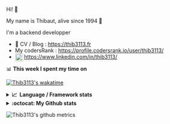 Hi! 👋

My name is Thibaut, alive since 1994 🍷

I'm a backend developper

-   📝 CV / Blog : https://thib3113.fr
-   My codersRank : https://profile.codersrank.io/user/thib3113/
-   <a href="https://www.linkedin.com/in/thib3113/"><img align="left" alt="Thib3113's Linkedin" width="21px" src="https://raw.githubusercontent.com/peterthehan/peterthehan/master/assets/linkedin.svg" /></a> https://www.linkedin.com/in/thib3113/

📊 **This week I spent my time on**

[![Thib3113's wakatime](https://github-readme-stats.vercel.app/api/wakatime?username=thib3113&layout=default&theme=dracula&langs_count=6&hide_title=true&hide_border=true)](https://wakatime.com/@thib3113)

<details>
  <summary><b>📈&nbsp;&nbsp;Language&nbsp;/&nbsp;Framework stats</b></summary>
  <br/>  
  <a href='https://profile.codersrank.io/user/thib3113/'>
  <img src='http://cr-skills-chart-widget.azurewebsites.net/api/api?username=thib3113&padding=30&skills=php,batchfile,javascript,less,mysql,reactjs,scss,shell,typescript,vue'>
  </a>
</details>

<details>
  <summary><b>:octocat: My Github stats</b></summary>
  <br/>  
  
  <img src="https://github-readme-stats.vercel.app/api?username=thib3113&theme=dracula&show_icons=true&" alt="Thib3113's GitHub stats" />

<!--START_SECTION:activity-->

1. 🎉 Merged PR [#137](https://github.com/thib3113/unifi-client/pull/137) in [thib3113/unifi-client](https://github.com/thib3113/unifi-client)
2. 💪 Opened PR [#137](https://github.com/thib3113/unifi-client/pull/137) in [thib3113/unifi-client](https://github.com/thib3113/unifi-client)
3. 🎉 Merged PR [#136](https://github.com/thib3113/unifi-client/pull/136) in [thib3113/unifi-client](https://github.com/thib3113/unifi-client)
4. 🎉 Merged PR [#135](https://github.com/thib3113/unifi-client/pull/135) in [thib3113/unifi-client](https://github.com/thib3113/unifi-client)
5. 🎉 Merged PR [#134](https://github.com/thib3113/unifi-client/pull/134) in [thib3113/unifi-client](https://github.com/thib3113/unifi-client)
 <!--END_SECTION:activity-->

</details>

![Thib3113's github metrics](https://gist.githubusercontent.com/thib3113/83a96e16f8bca103f1b0e376186c66ec/raw/github-metrics.svg)
